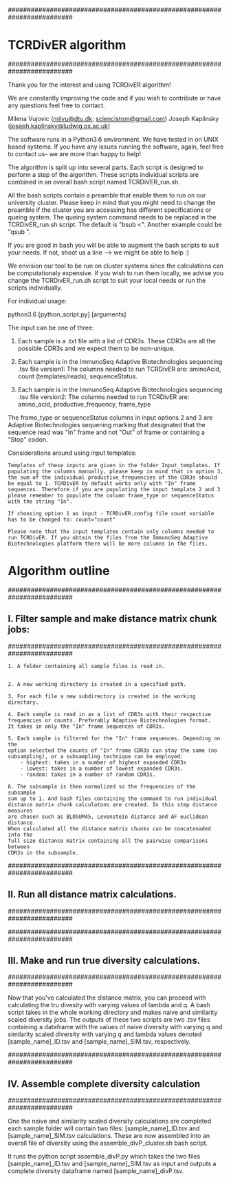 #########################################################################
# TCRDivER algorithm
#########################################################################

Thank you for the interest and using TCRDivER algorithm! 

We are constantly improving the code and if you wish to contribute or
have any questions feel free to contact. 

Milena Vujovic (milvu@dtu.dk; sciencistom@gmail.com)
Joseph Kaplinsky (joseph.kaplinsky@ludwig.ox.ac.uk)

The software runs in a Python3.6 environment. We have tested in on UNIX 
based systems. If you have any issues running the software, again, 
feel free to contact us- we are more than happy to help!

The algorithm is split up into several parts. Each script is designed 
to perform a step of the algorithm. These scripts individual scripts 
are combined in an overall bash script named TCRDiVER_run.sh. 

All the bash scripts contain a preamble that enable them to run 
on our university cluster. Please keep in mind that you might need to 
change the preamble if the cluster you are accessing has different 
specifications or queing system. The queing system command needs to be replaced 
in the TCRDivER_run.sh script. The default is "bsub <". Another example could be "qsub ". 


If you are good in bash you will be able to augment the bash scripts 
to suit your needs. If not, shoot us a line --> we might be able to help :) 

We envision our tool to be run on cluster systems since the calculations 
can be computationaly expensive. If you wish to run them locally, we advise you change 
the TCRDivER_run.sh script to suit your local needs or run the scripts individually. 

For individual usage: 

python3.6 [python_script.py] [arguments]


The input can be one of three: 

1. Each sample is a .txt file with a list of CDR3s. These CDR3s are all the possible CDR3s and we expect them to be non-unique.

2. Each sample is in the ImmunoSeq Adaptive Biotechnologies sequencing .tsv file version1:  The columns needed to run TCRDivER are: aminoAcid, count (templates/reads), sequenceStatus.

3. Each sample is in the ImmunoSeq Adaptive Biotechnologies sequencing .tsv file version2:  The columns needed to run TCRDivER are: amino_acid, productive_frequency, frame_type

The frame_type or sequenceStatus columns in input options 2 and 3 are Adaptive Biotechnologies sequening marking that designated that the sequence read was "In" frame and not "Out" of frame or containing a "Stop" codon. 

Considerations around using input templates: 
	
	Templates of these inputs are given in the folder Input_templates. If populating the columns manually, please keep in mind that in option 3, the sum of the individual productive_frequencies of the CDR3s should be equal to 1. TCRDivER by default works only with "In" frame sequences. Therefore if you are populating the input template 2 and 3 please remember to populate the column frame_type or sequenceStatus with the string "In". 
	
	If choosing option 1 as input - TCRDivER.config file count variable has to be changed to: count="count"

	Please note that the input templates contain only columns needed to run TCRDivER. If you obtain the files from the ImmunoSeq Adaptive Biotechnologies platform there will be more columns in the files. 




# Algorithm outline


#########################################################################
## I. Filter sample and make distance matrix chunk jobs: 
#########################################################################

	1. A folder containing all sample files is read in. 


	2. A new working directory is created in a specified path. 

	3. For each file a new subdirectory is created in the working directory. 

	4. Each sample is read in as a list of CDR3s with their respective 
	frequencies or counts. Preferably Adaptive Biotechnologies format. 
	It takes in only the "In" frame sequences of CDR3s.

	5. Each sample is filtered for the "In" frame sequences. Depending on the 
	option selected the counts of "In" frame CDR3s can stay the same (no 
	subsampling), or a subsampling technique can be employed: 
		- highest: takes in a number of highest expanded CDR3s
		- lowest: takes in a number of lowest expanded CDR3s. 
		- random: takes in a number of random CDR3s. 

	6. The subsample is then normalized so the frequencies of the subsample 
	sum up to 1. And bash files containing the command to run individual 
	distance matrix chunk calculatons are created. In this step distance measures
	are chosen such as BLOSUM45, Levenstein distance and AF euclidean distance.  
	When calculated all the distance matrix chunks can be concatenaded into the 
	full size distance matrix containing all the pairwise comparisons between 
	CDR3s in the subsample. 



#########################################################################
## II. Run all distance matrix calculations. 
#########################################################################


#########################################################################
## III. Make and run true diversity calculations. 
#########################################################################

Now that you've calculated the distance matrix, you can proceed with calculating the tru divesity with 
varying values of lambda and q. A bash script takes in the whole working directory and makes naive and 
similarity scaled diversity jobs. The outputs of these two scripts are two .tsv files containing a 
dataframe with the values of naive diversity with varying q and similarity scaled diversity with varying
q and lambda values denoted [sample_name]_ID.tsv and [sample_name]_SIM.tsv, respectively. 


#########################################################################
## IV. Assemble complete diversity calculation 
#########################################################################

One the naive and similarity scaled diversity calculations are completed each sample folder will contain two files: 
[sample_name]_ID.tsv and [sample_name]_SIM.tsv calculations. These are now assembled into an overall file of diversity 
using the assemble_divP_cluster.sh bash script. 

It runs the python script assemble_divP.py which takes the two files [sample_name]_ID.tsv and [sample_name]_SIM.tsv 
as input and outputs a complete diversity dataframe named [sample_name]_divP.tsv. 





























